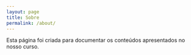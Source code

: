 ```yaml
---
layout: page
title: Sobre
permalink: /about/
---
```


Esta página foi criada para documentar os conteúdos apresentados no nosso curso.
